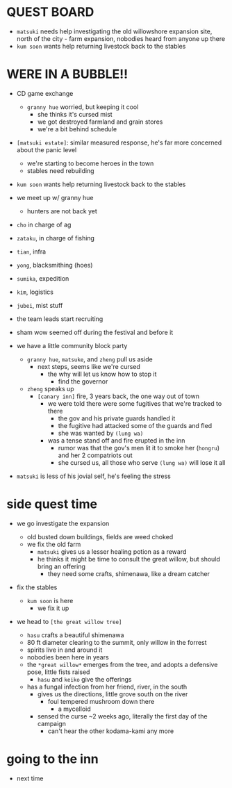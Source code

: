 # QUEST BOARD
- `matsuki` needs help investigating the old willowshore expansion site, north of the city
        - farm expansion, nobodies heard from anyone up there
- `kum soon` wants help returning livestock back to the stables

# WERE IN A BUBBLE!!
- CD game exchange
    - `granny hue` worried, but keeping it cool
        - she thinks it's cursed mist
        - we got destroyed farmland and grain stores
        - we're a bit behind schedule

- `[matsuki estate]`: similar measured response, he's far more concerned about the panic level
    - we're starting to become heroes in the town
    - stables need rebuilding

- `kum soon` wants help returning livestock back to the stables

- we meet up w/ granny hue
    - hunters are not back yet

- `cho` in charge of ag
- `zataku`, in charge of fishing
- `tian`, infra
- `yong`, blacksmithing (hoes)
- `sumika`, expedition
- `kim`, logistics
- `jubei`, mist stuff

- the team leads start recruiting
- sham wow seemed off during the festival and before it

- we have a little community block party
    - `granny hue`, `matsuke`, and `zheng` pull us aside
        - next steps, seems like we're cursed
            - the why will let us know how to stop it
                - find the governor
    - `zheng` speaks up
        - `[canary inn]` fire, 3 years back, the one way out of town
            - we were told there were some fugitives that we're tracked to there
                - the gov and his private guards handled it
                - the fugitive had attacked some of the guards and fled
                - she was wanted by `(lung wa)`
            - was a tense stand off and fire erupted in the inn
                - rumor was that the gov's men lit it to smoke her (`hongru`) and her 2 compatriots out
                - she cursed us, all those who serve `(lung wa)` will lose it all

- `matsuki` is less of his jovial self, he's feeling the stress

# side quest time
- we go investigate the expansion
    - old busted down buildings, fields are weed choked
    - we fix the old farm
        - `matsuki` gives us a lesser healing potion as a reward
        - he thinks it might be time to consult the great willow, but should bring an offering
            - they need some crafts, shimenawa, like a dream catcher

- fix the stables
    - `kum soon` is here
        - we fix it up

- we head to `[the great willow tree]`
    - `hasu` crafts a beautiful shimenawa
    - 80 ft diameter clearing to the summit, only willow in the forrest
    - spirits live in and around it
    - nobodies been here in years
    - the `*great willow*` emerges from the tree, and adopts a defensive pose, little fists raised
        - `hasu` and `keiko` give the offerings
    - has a fungal infection from her friend, river, in the south
        - gives us the directions, little grove south on the river
            - foul tempered mushroom down there
                - a mycelloid
        - sensed the curse ~2 weeks ago, literally the first day of the campaign
            - can't hear the other kodama-kami any more

# going to the inn
- next time
